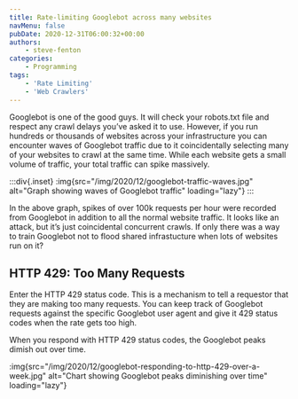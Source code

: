 ```yaml
---
title: Rate-limiting Googlebot across many websites
navMenu: false
pubDate: 2020-12-31T06:00:32+00:00
authors:
    - steve-fenton
categories:
    - Programming
tags:
    - 'Rate Limiting'
    - 'Web Crawlers'
---
```


Googlebot is one of the good guys. It will check your robots.txt file and respect any crawl delays you’ve asked it to use. However, if you run hundreds or thousands of websites across your infrastructure you can encounter waves of Googlebot traffic due to it coincidentally selecting many of your websites to crawl at the same time. While each website gets a small volume of traffic, your total traffic can spike massively.

:::div{.inset}
:img{src="/img/2020/12/googlebot-traffic-waves.jpg" alt="Graph showing waves of Googlebot traffic" loading="lazy"}
:::

In the above graph, spikes of over 100k requests per hour were recorded from Googlebot in addition to all the normal website traffic. It looks like an attack, but it’s just coincidental concurrent crawls. If only there was a way to train Googlebot not to flood shared infrastucture when lots of websites run on it?

## HTTP 429: Too Many Requests

Enter the HTTP 429 status code. This is a mechanism to tell a requestor that they are making too many requests. You can keep track of Googlebot requests against the specific Googlebot user agent and give it 429 status codes when the rate gets too high.

When you respond with HTTP 429 status codes, the Googlebot peaks dimish out over time.

:img{src="/img/2020/12/googlebot-responding-to-http-429-over-a-week.jpg" alt="Chart showing Googlebot peaks diminishing over time" loading="lazy"}